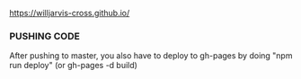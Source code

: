 https://willjarvis-cross.github.io/

### PUSHING CODE ###
After pushing to master, you also have to deploy to gh-pages by doing "npm run deploy" (or gh-pages -d build)